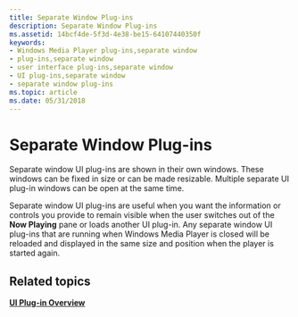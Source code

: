 ```yaml
---
title: Separate Window Plug-ins
description: Separate Window Plug-ins
ms.assetid: 14bcf4de-5f3d-4e38-be15-64107440350f
keywords:
- Windows Media Player plug-ins,separate window
- plug-ins,separate window
- user interface plug-ins,separate window
- UI plug-ins,separate window
- separate window plug-ins
ms.topic: article
ms.date: 05/31/2018
---
```


# Separate Window Plug-ins

Separate window UI plug-ins are shown in their own windows. These windows can be fixed in size or can be made resizable. Multiple separate UI plug-in windows can be open at the same time.

Separate window UI plug-ins are useful when you want the information or controls you provide to remain visible when the user switches out of the **Now Playing** pane or loads another UI plug-in. Any separate window UI plug-ins that are running when Windows Media Player is closed will be reloaded and displayed in the same size and position when the player is started again.

## Related topics

<dl> <dt>

[**UI Plug-in Overview**](ui-plug-in-overview.md)
</dt> </dl>

 

 




